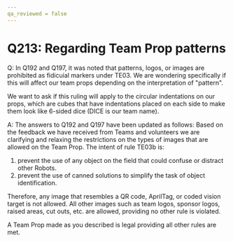 ```yaml
---
qa_reviewed = false
---
```


# Q213: Regarding Team Prop patterns

Q: In Q192 and Q197, it was noted that patterns, logos, or images are prohibited as fidicuial markers under TE03.  We are wondering specifically if this will affect our team props depending on the interpretation of "pattern".

We want to ask if this ruling will apply to the circular indentations on our props, which are cubes that have indentations placed on each side to make them look like 6-sided dice (DICE is our team name).

A: The answers to Q192 and Q197 have been updated as follows:
Based on the feedback we have received from Teams and volunteers we are clarifying and relaxing the restrictions on the types of images that are allowed on the Team Prop. The intent of rule TE03b is:
1.	prevent the use of any object on the field that could confuse or distract other Robots.
2.	prevent the use of canned solutions to simplify the task of object identification.

Therefore, any image that resembles a QR code, AprilTag, or coded vision target is not allowed.  All other images such as team logos, sponsor logos, raised areas, cut outs, etc. are allowed, providing no other rule is violated. 

A Team Prop made as you described is legal providing all other rules are met.